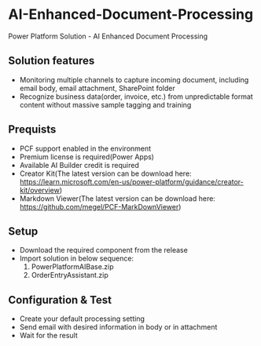 # AI-Enhanced-Document-Processing
Power Platform Solution - AI Enhanced Document Processing
## Solution features
- Monitoring multiple channels to capture incoming document, including email body, email attachment, SharePoint folder
- Recognize business data(order, invoice, etc.) from unpredictable format content without massive sample tagging and training
## Prequists
- PCF support enabled in the environment
- Premium license is required(Power Apps)
- Available AI Builder credit is required
- Creator Kit(The latest version can be download here: https://learn.microsoft.com/en-us/power-platform/guidance/creator-kit/overview)
- Markdown Viewer(The latest version can be download here: https://github.com/megel/PCF-MarkDownViewer)

## Setup
- Download the required component from the release
- Import solution in below sequence:
    1. PowerPlatformAIBase.zip
    2. OrderEntryAssistant.zip

## Configuration & Test
- Create your default processing setting
- Send email with desired information in body or in attachment
- Wait for the result